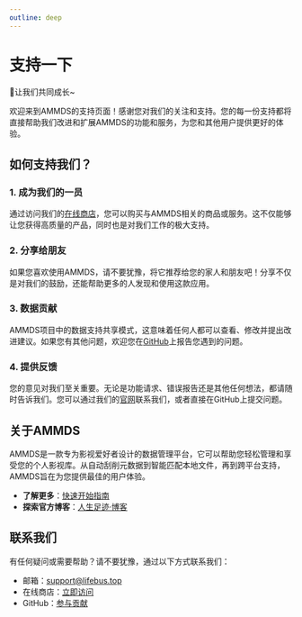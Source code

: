 ```yaml
---
outline: deep
---
```


# 支持一下

🥳让我们共同成长~

欢迎来到AMMDS的支持页面！感谢您对我们的关注和支持。您的每一份支持都将直接帮助我们改进和扩展AMMDS的功能和服务，为您和其他用户提供更好的体验。

## 如何支持我们？

### 1. 成为我们的一员

通过访问我们的[在线商店](https://store.lifebus.top/)，您可以购买与AMMDS相关的商品或服务。这不仅能够让您获得高质量的产品，同时也是对我们工作的极大支持。

### 2. 分享给朋友

如果您喜欢使用AMMDS，请不要犹豫，将它推荐给您的家人和朋友吧！分享不仅是对我们的鼓励，还能帮助更多的人发现和使用这款应用。

### 3. 数据贡献

AMMDS项目中的数据支持共享模式，这意味着任何人都可以查看、修改并提出改进建议。如果您有其他问题，欢迎您在[GitHub](https://github.com/QYG2297248353/AMMDS-Docker)上报告您遇到的问题。

### 4. 提供反馈

您的意见对我们至关重要。无论是功能请求、错误报告还是其他任何想法，都请随时告诉我们。您可以通过我们的[官网](https://blog.lifebus.top)联系我们，或者直接在GitHub上提交问题。

## 关于AMMDS

AMMDS是一款专为影视爱好者设计的数据管理平台，它可以帮助您轻松管理和享受您的个人影视库。从自动刮削元数据到智能匹配本地文件，再到跨平台支持，AMMDS旨在为您提供最佳的用户体验。

- **了解更多**：[快速开始指南](/guide/quick-start)
- **探索官方博客**：[人生足迹·博客](https://blog.lifebus.top)

## 联系我们

有任何疑问或需要帮助？请不要犹豫，通过以下方式联系我们：

- 邮箱：support@lifebus.top
- 在线商店：[立即访问](https://store.lifebus.top/)
- GitHub：[参与贡献](https://github.com/QYG2297248353/AMMDS-Docker)

<!--@include: ../snippets/copyright.md-->